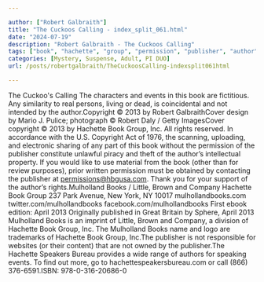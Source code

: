```yaml
---

author: ["Robert Galbraith"]
title: "The Cuckoos Calling - index_split_061.html"
date: "2024-07-19"
description: "Robert Galbraith - The Cuckoos Calling"
tags: ["book", "hachette", "group", "permission", "publisher", "author", "event", "robert", "copyright", "little", "brown", "company", "april", "mulholland", "cuckoo", "calling", "character", "fictitious", "similarity", "real", "person", "living", "dead", "coincidental", "intended"]
categories: [Mystery, Suspense, Adult, PI DUO]
url: /posts/robertgalbraith/TheCuckoosCalling-indexsplit061html

---
```



The Cuckoo's Calling
The characters and events in this book are fictitious. Any similarity to real persons, living or dead, is coincidental and not intended by the author.Copyright © 2013 by Robert GalbraithCover design by Mario J. Pulice; photograph © Robert Daly / Getty ImagesCover copyright © 2013 by Hachette Book Group, Inc. All rights reserved. In accordance with the U.S. Copyright Act of 1976, the scanning, uploading, and electronic sharing of any part of this book without the permission of the publisher constitute unlawful piracy and theft of the author’s intellectual property. If you would like to use material from the book (other than for review purposes), prior written permission must be obtained by contacting the publisher at permissions@hbgusa.com. Thank you for your support of the author’s rights.Mulholland Books / Little, Brown and Company Hachette Book Group 237 Park Avenue, New York, NY 10017
mulhollandbooks.com
twitter.com/mulhollandbooks
facebook.com/mulhollandbooks
First ebook edition: April 2013 Originally published in Great Britain by Sphere, April 2013 Mulholland Books is an imprint of Little, Brown and Company, a division of Hachette Book Group, Inc. The Mulholland Books name and logo are trademarks of Hachette Book Group, Inc.The publisher is not responsible for websites (or their content) that are not owned by the publisher.The Hachette Speakers Bureau provides a wide range of authors for speaking events. To find out more, go to hachettespeakersbureau.com or call (866) 376-6591.ISBN: 978-0-316-20686-0
